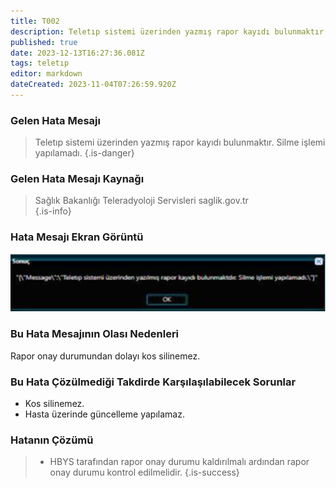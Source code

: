 ```yaml
---
title: T002
description: Teletıp sistemi üzerinden yazmış rapor kayıdı bulunmaktır. Silme işlemi yapılamadı.
published: true
date: 2023-12-13T16:27:36.081Z
tags: teletıp
editor: markdown
dateCreated: 2023-11-04T07:26:59.920Z
---
```




### Gelen Hata Mesajı
> 
> Teletıp sistemi üzerinden yazmış rapor kayıdı bulunmaktır. Silme işlemi yapılamadı.
{.is-danger}


### Gelen Hata Mesajı Kaynağı
> Sağlık Bakanlığı Teleradyoloji Servisleri  saglik.gov.tr  
{.is-info}



### Hata Mesajı Ekran Görüntü

![t002.png](/hatagoruntu/t002.png)

### Bu Hata Mesajının Olası Nedenleri 

Rapor onay durumundan dolayı kos silinemez.

### Bu Hata Çözülmediği Takdirde Karşılaşılabilecek Sorunlar

- Kos silinemez.
- Hasta üzerinde güncelleme yapılamaz.

### Hatanın Çözümü
> - HBYS tarafından rapor onay durumu kaldırılmalı ardından rapor onay durumu kontrol edilmelidir.
{.is-success}



